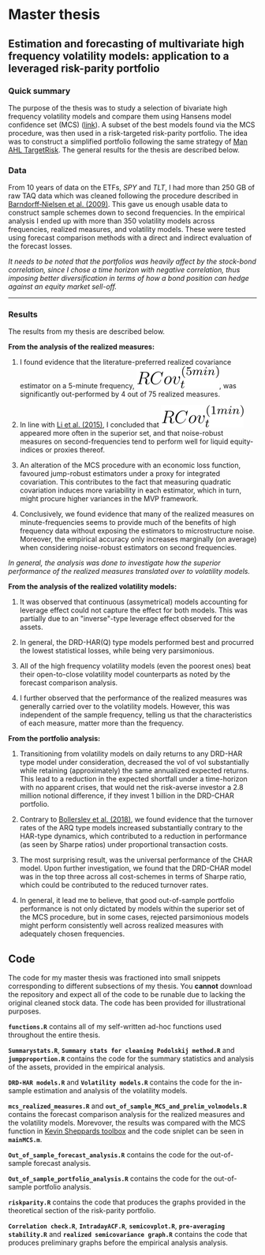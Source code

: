 # Master thesis

## Estimation and forecasting of multivariate high frequency volatility models: application to a leveraged risk-parity portfolio 

### Quick summary

The purpose of the thesis was to study a selection of bivariate high frequency volatility models and compare them using Hansens model confidence set (MCS) ([link](https://onlinelibrary.wiley.com/doi/pdf/10.3982/ECTA5771?casa_token=Zy0wE0wmFTQAAAAA:_OPaHsOkFadekMMWs7F6nmTxUmX7_ej5r6oBKDVzV8nWK849XUdTsb6gLeCaeTD9l-l3AC9x3yi6d1o)). A subset of the best models found via the MCS procedure, was then used in a risk-targeted risk-parity portfolio. The idea was to construct a simplified portfolio following the same strategy of [Man AHL TargetRisk](https://www.man.com/ahl-targetrisk). The general results for the thesis are described below.  

### Data

From 10 years of data on the ETFs, *SPY* and *TLT*, I had more than 250 GB of raw TAQ data which was cleaned following the procedure described in [Barndorff‐Nielsen et al. (2009)](https://academic.oup.com/ectj/article/12/3/C1/5061260?casa_token=JHbSnyQ9xa4AAAAA:oZ6WLWvC91FcyD9WKwB_JYrB4HEPpHQFj2sTSFDvBqmmoxowoHVD-ASOuo5nu_AnCXairSkzLb8K). This gave us enough usable data to construct sample schemes down to second frequencies. In the empirical analysis I ended up with more than 350 volatility models across frequencies, realized measures, and volatility models. These were tested using forecast comparison methods with a direct and indirect evaluation of the forecast losses.   

*It needs to be noted that the portfolios was heavily affect by the stock-bond correlation, since I chose a time horizon with negative correlation, thus imposing better diversification in terms of how a bond position can hedge against an equity market sell-off.*  

---
### Results


The results from my thesis are described below.

**From the analysis of the realized measures:**

1. I found evidence that the literature-preferred realized covariance estimator on a 5-minute frequency, <img src="images/rcov5min.svg" />, was significantly out-performed by 4 out of 75 realized measures. 

2. In line with [Li et al. (2015)](https://www.sciencedirect.com/science/article/pii/S0304407615000329?casa_token=75e1b--a2ZoAAAAA:78E3kAVjp7QY3u8CKwHe-vEG7tprV26zJHp0W6VgIMiTNlWuKXElk98cCXTOPtKLSms4VJZ6bw), I concluded that <img src="images/rcov1min.svg" /> appeared more often in the superior set, and that noise-robust measures on second-frequencies tend to perform well for liquid equity-indices or proxies thereof.

3. An alteration of the MCS procedure with an economic loss function, favoured jump-robust estimators under a proxy for integrated covariation. This contributes to the fact that measuring quadratic covariation induces more variability in each estimator, which in turn, might procure higher variances in the MVP framework.

4. Conclusively, we found evidence that many of the realized measures on minute-frequencies seems to provide much of the benefits of high frequency data without exposing the estimators to microstructure noise. Moreover, the empirical accuracy only increases marginally (on average) when considering noise-robust estimators on second frequencies. 

*In general, the analysis was done to investigate how the superior performance of the realized measures translated over to volatility models.*

**From the analysis of the realized volatility models:**

1. It was observed that continuous (assymetrical) models accounting for leverage effect could not 
capture the effect for both models. This was partially due to an "inverse"-type leverage effect observed for the assets. 

2. In general, the DRD-HAR(Q) type models performed best and procurred the lowest statistical losses, while being very parsimonious. 

3. All of the high frequency volatility models (even the poorest ones) beat their open-to-close volatility model counterparts as noted by the forecast comparison analysis. 

4. I further observed that the performance of the realized measures was generally carried over to the volatility models. However, this was independent of the sample frequency, telling us that the characteristics of each measure, matter more than the frequency. 


**From the portfolio analysis:**

1. Transitioning from volatility models on daily returns to any DRD-HAR type model under consideration, decreased the vol of vol substantially while retaining (approximately) the same annualized expected returns. This lead to a reduction in the expected shortfall under a time-horizon with no apparent crises, that would net the risk-averse investor a 2.8 million notional difference, if they invest 1 billion in the DRD-CHAR portfolio.

2. Contrary to [Bollerslev et al. (2018)](https://www.sciencedirect.com/science/article/pii/S0304407618301180?casa_token=gJ0dxNPfv2IAAAAA:LKASCIaIPZdJAR1CraKd3yu-8ljjr2fufoFVCrmlnOW9mJ9pNzZcTR2RfpI4QgvTwlre9KUAfA), we found evidence that the turnover rates of the ARQ type models increased substantially contrary to the HAR-type dynamics, which contributed to a reduction in performance (as seen by Sharpe ratios) under proportional transaction costs. 

3. The most surprising result, was the universal performance of the CHAR model. Upon further investigation, we found that the DRD-CHAR model was in the top three across all cost-schemes in terms of Sharpe ratio, which could be contributed to the reduced turnover rates.

4. In general, it lead me to believe, that good out-of-sample portfolio performance is not only dictated by models within the superior set of the MCS procedure, but in some cases, rejected parsimonious models might perform consistently well across realized measures with adequately chosen frequencies. 


## Code
The code for my master thesis was fractioned into small snippets corresponding to different subsections of my thesis. You **cannot** download the repository and expect all of the code to be runable due to lacking the original cleaned stock data. The code has been provided for illustrational purposes. 


**```functions.R```** contains all of my self-written ad-hoc functions used throughout the entire thesis. 

**```Summarystats.R```**, **```Summary stats for cleaning Podolskij method.R```** and **```jumpproportion.R```** contains the code for the summary statistics and analysis of the assets, provided in the empirical analysis.

**```DRD-HAR models.R```** and **```Volatility models.R```** contains the code for the in-sample estimation and analysis of the volatility models. 

**```mcs_realized_measures.R```** and **```out_of_sample_MCS_and_prelim_volmodels.R```** contains the forecast comparison analysis for the realized measures and the volatility models. Morevover, the results was compared with the MCS function in [Kevin Sheppards toolbox](https://www.kevinsheppard.com/code/matlab/mfe-toolbox/) and the code sniplet can be seen in **```mainMCS.m```**. 

**```Out_of_sample_forecast_analysis.R```** contains the code for the out-of-sample forecast analysis. 

**```Out_of_sample_portfolio_analysis.R```** contains the code for the out-of-sample portfolio analysis.

**```riskparity.R```** contains the code that produces the graphs provided in the theoretical section of the risk-parity portfolio. 

**```Correlation check.R```**, **```IntradayACF.R```**, **```semicovplot.R```**, **```pre-averaging stability.R```** and **```realized semicovariance graph.R```** contains the code that produces preliminary graphs before the empirical analysis analysis. 
